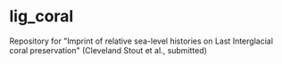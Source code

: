 # lig_coral

Repository for "Imprint of relative sea-level histories on Last Interglacial coral preservation" (Cleveland Stout et al., submitted)
